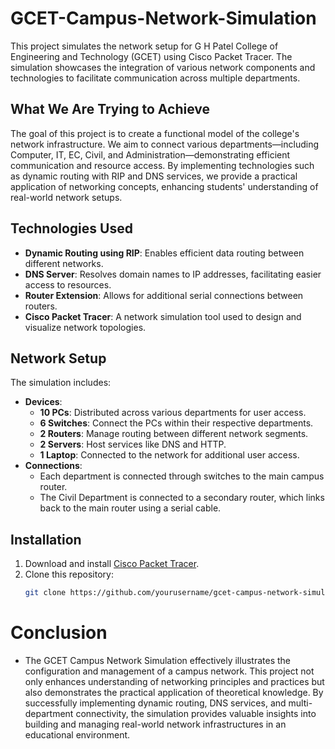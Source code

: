 # GCET-Campus-Network-Simulation

This project simulates the network setup for G H Patel College of Engineering and Technology (GCET) using Cisco Packet Tracer. The simulation showcases the integration of various network components and technologies to facilitate communication across multiple departments.

## What We Are Trying to Achieve
The goal of this project is to create a functional model of the college's network infrastructure. We aim to connect various departments—including Computer, IT, EC, Civil, and Administration—demonstrating efficient communication and resource access. By implementing technologies such as dynamic routing with RIP and DNS services, we provide a practical application of networking concepts, enhancing students' understanding of real-world network setups.

## Technologies Used
- **Dynamic Routing using RIP**: Enables efficient data routing between different networks.
- **DNS Server**: Resolves domain names to IP addresses, facilitating easier access to resources.
- **Router Extension**: Allows for additional serial connections between routers.
- **Cisco Packet Tracer**: A network simulation tool used to design and visualize network topologies.

## Network Setup
The simulation includes:
- **Devices**: 
  - **10 PCs**: Distributed across various departments for user access.
  - **6 Switches**: Connect the PCs within their respective departments.
  - **2 Routers**: Manage routing between different network segments.
  - **2 Servers**: Host services like DNS and HTTP.
  - **1 Laptop**: Connected to the network for additional user access.
- **Connections**:
  - Each department is connected through switches to the main campus router.
  - The Civil Department is connected to a secondary router, which links back to the main router using a serial cable.

## Installation
1. Download and install [Cisco Packet Tracer](https://www.netacad.com/courses/packet-tracer).
2. Clone this repository:
   ```bash
   git clone https://github.com/yourusername/gcet-campus-network-simulation.git

# Conclusion
- The GCET Campus Network Simulation effectively illustrates the configuration and management of a campus network. This project not only enhances understanding of networking principles and practices but also demonstrates the practical application of theoretical knowledge. By successfully implementing dynamic routing, DNS services, and multi-department connectivity, the simulation provides valuable insights into building and managing real-world network infrastructures in an educational environment.
